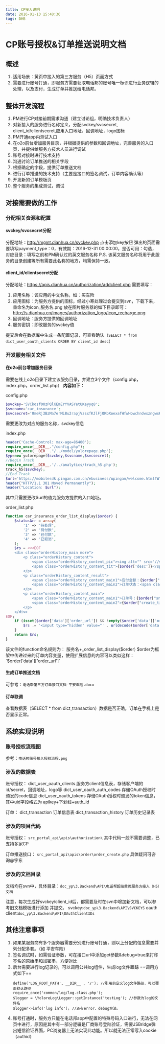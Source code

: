 ```yaml
---
title: CP接入说明
date: 2016-01-13 15:40:36
tags: DHB
---
```

# CP账号授权&订单推送说明文档

## 概述
1. 适用场景：黄页中接入的第三方服务（H5）页面方式
2. 需要进行账号打通，即服务方需要获取电话邦的账号唯一标识进行业务逻辑的处理，以及支付，生成订单并推送给电话邦。



## 整体开发流程
1. PM进行CP对接前期需求沟通（建立讨论组，明确技术负责人）
2. 对新接入的服务进行名称定义，分配svckey/svcsecret, client_id/clientsecret,应用入口地址，回调地址，logo图标
3. PM开通app内测试入口
3. 在o2o前台增加服务目录，并根据提供的参数和回调地址，完善服务的入口页，并提供给服务方技术人员进行调试
4. 账号对接时进行技术支持
5. 沟通讨论订单推送的相关字段
6. 根据确定的字段，提供订单推送文档
7. 进行订单推送的技术支持（主要是接口的签名调试，订单内容确认等）
8. 开发新的订单模板页
9. 整个服务的集成测试，调试

## 对接需要做的工作
### 分配相关资源和配置
#### svckey/svcsecret分配
分配地址：http://mgmt.dianhua.cn/svckey.php
点击添加key按钮
弹出的页面需要填写payment_type：0，有效期：2016-12-31 00:00:00，是否可用：勾选，对应目录：填写之前和PM确认过的英文服务名称
P.S. 该英文服务名称将用于此服务的目录创建等所有需要此名称的地方，均需保持一致。

#### client_id/clientsecret分配
分配地址：https://apis.dianhua.cn/authorization/addclient.php
需要填写：
1. 应用名称：该应用的中文名称，如：买车险
2. 应用图标：为服务方提供的图标，经过小寒处理过会提交到svn，下载下来，重命名为icon_服务名.png 放在图片服务器的如下目录即可：http://s.dianhua.cn/images/authorization_logo/icon_recharge.png
3. 回调地址：服务方提供的回调地址
4. 服务密钥：即改服务的svckey值

提交后会在数据库中生成一条配置记录，可查看确认（`SELECT * from dict_user_oauth_clients ORDER BY client_id desc`）

### 开发服务相关文件
#### 在o2o前台增加服务目录
需要在线上o2o目录下建立该服务目录，并建立3个文件（config.php，index.php，order_list.php）
**内容如下：**

config.php
```PHP
$svckey='SVCkosf00zPQlKEmErYVASYetUKeyyq8';
$svcname='car_insurance';
$svcsecret='0meRj3BzMa7erMi8u2rapjVzsxfKJlFjOKbXoexafWfwHowchndwxzngwsQf36EsqhqVlDwq91erhbuoEPBcoPiAizhBWNvn621db27aa775848239878237c13252fe';
```
需要更改为对应的服务名称，svckey信息

index.php
```PHP
header('Cache-Control: max-age=86400');
require_once(__DIR__."/config.php");
require_once(__DIR__."/../model/yulorepage.php");
$yp=new yulorepage($svckey,$svcname,$svcsecret);
//Begin Track
require_once(__DIR__.'/../analytics/track_h5.php');
track_h5($svckey);
//End Track
$url='https://mobilesdk.pingan.com.cn/ebusiness/upingan/welcome.html?WT.mc_id=sc03-app-dhb-00001&WT.port_id=01';
header("HTTP/1.1 301 Moved Permanently");
header("Location: $url");
```
其中只需要更改$url的值为服务方提供的入口地址。

order_list.php
```PHP
function car_insurance_order_list_display($order) {
    $statusArr = array(
        '1' => '待处理',
        '2' => '待付款',
        '3' => '已付款',
        '4' => '已取消',
    );
    $rs = <<<EOF
	<div class="orderHistory_main more">
		<p class="orderHistory_content">
			<span class="orderHistory_content_pic"><img alt="" src="//s.dianhua.cn/wap/images/order_details_v1.1/icon_carinsurance.png"></span>
			<span class="orderHistory_content_tit">{$order['desc']}</span>
		</p>
		<p class="orderHistory_content_result">
        	<span class="orderHistory_content_main1">应付金额：{$order["price"]}元</span>
            <span class="orderHistory_content_main2">订单状态：<span class="sub wrapper_col_ff6000">{$statusArr[$order['data']['order_status']]}</span></span>
        </p>
		<p class="orderHistory_content_main">
			<span class="orderHistory_content_main1">订单号：{$order["snid"]}</span>
			<span class="orderHistory_content_main2">{$order["create_time"]}</span>
		</p>
	</div>
EOF;
    if (isset($order['data']['order_url']) && !empty($order['data']['order_url'])) {
        $rs .= '<input type="hidden" value="' . urldecode($order['data']['order_url']) . '" />';
    }
    return $rs;
}
```
该文件的function命名规则为： 服务名+_order_list_display($order)
$order为框架中传递过来的订单内容变量，使用扩展信息的内容可以类似这样：`$order['data']['order_url']`

#### 生成订单推送文档
可参考：`电话帮第三方订单接口文档-平安车险.docx`

#### 订单联调
查看数据表（SELECT * from dict_transaction）数据是否正确，订单在手机上是否显示正常。

## 系统实现说明
### 账号授权流程图
参考：`电话邦账号接入授权流程.png`

### 涉及的数据表
账号授权：
dict_user_oauth_clients 服务方client信息表，存储客户端的id/secret，回调地址，logo等
dict_user_oauth_auth_codes 存储OAuth授权时颁发的code信息
dict_user_oauth_tokens 存储OAuth授权时颁发的token信息，其中uid字段格式为 apikey+下划线+auth_id

订单：
dict_transaction 订单信息表
dict_transaction_history 订单历史记录表

### 涉及的项目代码
账号授权：
`src_portal_api\apis\authorization\` 其中代码一般不需要调整，已支持多家CP

订单推送接口：
`src_portal_api\apis\order\order_create.php` 具体疑问可咨询@宇东

### 涉及的文档目录
文档均在svn中，具体目录：`doc_yp\3.Backend\API\电话帮超级黄页服务方接入（H5）文档`


注意，每次生成好svckey/client_id后，都需要及时在svn中增加新文档，可以参考旧文档模板进行添加 并提交。
svckey:`doc_yp\3.Backend\API\SVCKEYS`
oauth client:`doc_yp\3.Backend\API\OAuthClientIDs`

## 其他注意事项
1. 如果某服务商有多个服务器需要分别进行账号打通，则以上分配的信息需要并列分配多套。（如 平安车险）
2. 签名调试时，如需验证参数，可在接口url中添加get参数&debug=true来打印签名的原始串和加密串，方便对比
3. 后台需要进行log记录的，可以调用公共log组件，生成log文件跟踪
	==调用方式如下==
	```
    define('LOG_ROOT_PATH', __DIR__ . '/'); //引用前定义log文件路径，可以覆盖默认路径
    require_once('common/log/log.class.php'); 
    $logger = \YoloreLog\Logger::getInstance('testLog'); //参数为log的文件名
    $logger->info('log info'); //还有error，debug方法。
    ```
4. 账号打通时，服务方只能在电话邦app中配置的特殊号码入口进行，无法在网页中进行，原因是其中有一部分逻辑是厂商账号登陆验证，需要JSBridge弹出短信验证界面，PC浏览器上无法实现此功能。所以就无法正常写入cookie（authid）














